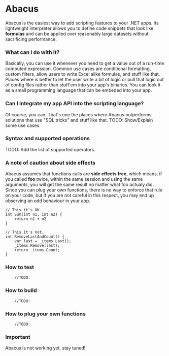 # Abacus
Abacus is the easiest way to add scripting features to your .NET apps. Its 
lightweight interpreter allows you to define code snippets that look like 
__formulas__ and can be applied over reasonably large datasets
 without sacrificing performance. 

### What can I do with it?
Basically, you can use it whenever you need to get a value out of a run-time computed expression. Common use cases
 are conditional formatting, custom filters, allow users to write Excel alike 
formulas, and stuff like that. Places where is 
better to let the user write a bit of logic or pull that logic out of config 
files rather than stuff'em into your app's binaries. 
You can look it as a small programming language that can be embeded into your app.

### Can I integrate my app API into the scripting language?
Of course, you can. That's one the places where Abacus outperforms solutions
that use "SQL tricks" and stuff like that.
TODO: Show/Explain some use cases.

### Syntax and supported operations
TODO: Add the list of supported operators.


### A note of caution about side effects
Abacus assumes that functions calls are **side effects free**, which means, if
you called **foo** twice, within the same session and using the same arguments,
 you will get the same result no matter what foo actualy did. 
Since you can plug your own functions, there is no way to enforce that rule 
on your code, but if you are not careful in this respect, you may end up 
observing an odd behaviour in your app. 

```
// This it's OK.
int Sum(int n1, int n2) {
	return n1 + n2
}

// This it's not.
int RemoveLastAndCount() {
	var last = _items.Last();
	_items.Remove(last);
	return _items.Count;
}
```

### How to test
```
	//TODO:
```


### How to build
```
	//TODO:
```


### How to plug your own functions
```
	//TODO:
```


### Important
Abacus is not working yet, stay tuned!

